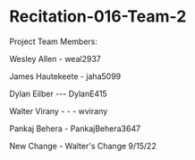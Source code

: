 # Recitation-016-Team-2

Project Team Members:

Wesley Allen - weal2937

James Hautekeete - jaha5099

Dylan Eilber --- DylanE415

Walter Virany  - - - wvirany

Pankaj Behera - PankajBehera3647

New Change - Walter's Change 9/15/22
